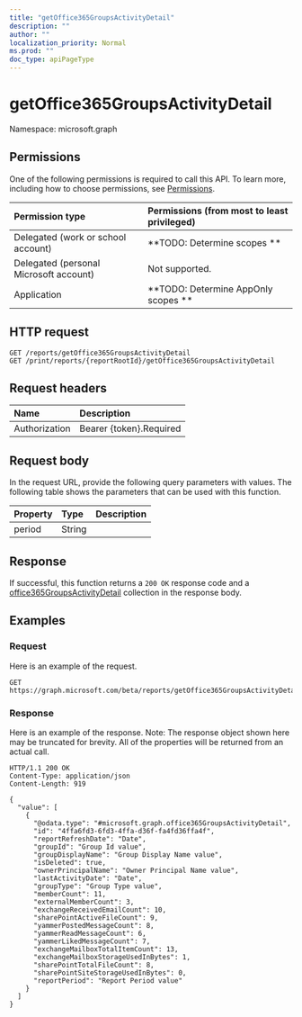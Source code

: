 ```yaml
---
title: "getOffice365GroupsActivityDetail"
description: ""
author: ""
localization_priority: Normal
ms.prod: ""
doc_type: apiPageType
---
```


# getOffice365GroupsActivityDetail

Namespace: microsoft.graph



## Permissions
One of the following permissions is required to call this API. To learn more, including how to choose permissions, see [Permissions](/concepts/permissions-reference.md).

|Permission type|Permissions (from most to least privileged)|
|:---|:---|
|Delegated (work or school account)|**TODO: Determine scopes **|
|Delegated (personal Microsoft account)|Not supported.|
|Application|**TODO: Determine AppOnly scopes **|

## HTTP request
<!-- {
  "blockType": "ignored"
}
-->
``` http
GET /reports/getOffice365GroupsActivityDetail
GET /print/reports/{reportRootId}/getOffice365GroupsActivityDetail
```

## Request headers
|Name|Description|
|:---|:---|
|Authorization|Bearer {token}.Required|

## Request body
In the request URL, provide the following query parameters with values.
The following table shows the parameters that can be used with this function.

|Property|Type|Description|
|:---|:---|:---|
|period|String||



## Response
If successful, this function returns a `200 OK` response code and a [office365GroupsActivityDetail](../resources/office365groupsactivitydetail.md) collection in the response body.

## Examples

### Request
Here is an example of the request.
<!-- {
  "blockType": "request",
  "name": "reportroot_getoffice365groupsactivitydetail"
}
-->
``` http
GET https://graph.microsoft.com/beta/reports/getOffice365GroupsActivityDetail(period='parameterValue')
```

### Response
Here is an example of the response. Note: The response object shown here may be truncated for brevity. All of the properties will be returned from an actual call.
<!-- {
  "blockType": "response",
  "truncated": true,
  "@odata.type": "collection(microsoft.graph.office365groupsactivitydetail)"
}
-->
``` http
HTTP/1.1 200 OK
Content-Type: application/json
Content-Length: 919

{
  "value": [
    {
      "@odata.type": "#microsoft.graph.office365GroupsActivityDetail",
      "id": "4ffa6fd3-6fd3-4ffa-d36f-fa4fd36ffa4f",
      "reportRefreshDate": "Date",
      "groupId": "Group Id value",
      "groupDisplayName": "Group Display Name value",
      "isDeleted": true,
      "ownerPrincipalName": "Owner Principal Name value",
      "lastActivityDate": "Date",
      "groupType": "Group Type value",
      "memberCount": 11,
      "externalMemberCount": 3,
      "exchangeReceivedEmailCount": 10,
      "sharePointActiveFileCount": 9,
      "yammerPostedMessageCount": 8,
      "yammerReadMessageCount": 6,
      "yammerLikedMessageCount": 7,
      "exchangeMailboxTotalItemCount": 13,
      "exchangeMailboxStorageUsedInBytes": 1,
      "sharePointTotalFileCount": 8,
      "sharePointSiteStorageUsedInBytes": 0,
      "reportPeriod": "Report Period value"
    }
  ]
}
```

